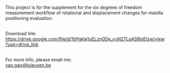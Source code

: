 This project is for the supplement for the six degrees of freedom measurement workflow of rotational and displacement changes for maxilla positioning evaluation.

<br>Download link: https://drive.google.com/file/d/1bYgkle1uELzn0De_yuN27LsAS8lsElzw/view?usp=drive_link

<br>For more info, please email me:
<br>yao.gao@luleuven.be
